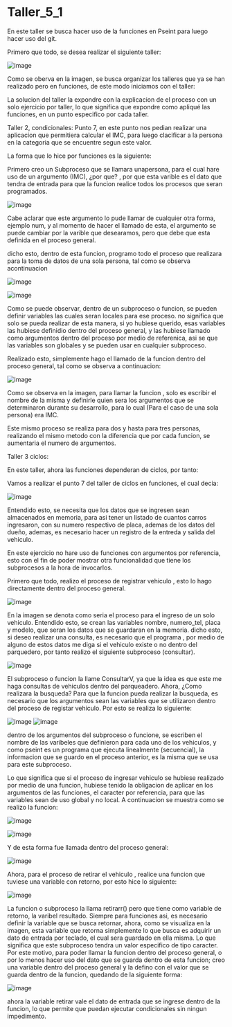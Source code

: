 # Taller_5_1

En este taller se busca hacer uso de la funciones en Pseint para luego hacer uso del git.

Primero que todo, se desea realizar el siguiente taller:

![image](https://user-images.githubusercontent.com/122764419/215830044-1dd5e7b7-c24c-46d1-8817-932e080c9320.png)

Como se oberva en la imagen, se busca organizar los talleres que ya se han realizado pero en funciones, de este modo iniciamos con el taller:

La solucion del taller la expondre con la explicacion de el proceso con un solo ejercicio por taller, lo que significa que expondre como apliqué las funciones, en un punto especifico por cada taller.

Taller 2, condicionales:
Punto 7, en este punto nos pedian realizar una aplicacion que permitiera calcular el IMC, para luego clacificar a la persona en la categoria que se encuentre segun este valor. 

La forma que lo hice por funciones es la siguiente:

Primero creo un Subproceso que se llamara unapersona, para el cual hare uso de un argumento (IMC), ¿por que? , por que esta varible es el dato que tendra de entrada 
para que la funcion realice todos los procesos que seran programados. 

![image](https://user-images.githubusercontent.com/122764419/215831858-ba92e4c2-c0a8-4626-b8ec-cba87d9733dc.png)

Cabe aclarar que este argumento lo pude llamar de cualquier otra forma, ejemplo num, y al momento de hacer el llamado de esta, el argumento se puede cambiar 
por la varible que desearamos, pero que debe que esta definida en el proceso general.

dicho esto, dentro de esta funcion, programo todo el proceso que realizara para la toma de datos de una sola persona, tal como se observa acontinuacion

![image](https://user-images.githubusercontent.com/122764419/215832448-ba8c940b-2d5e-47ff-8dd4-3d75be105098.png)

![image](https://user-images.githubusercontent.com/122764419/215832568-fb348cd5-2554-4ff3-858f-a8bc870b8037.png)

Como se puede observar, dentro de un subproceso o funcion, se pueden definir variables las cuales seran locales para ese proceso. no significa que solo se pueda realizar 
de esta manera, si yo hubiese querido, esas variables las hubiese definidio dentro del proceso general, y las hubiese llamado como argumentos dentro del proceso por 
medio de referenica, asi se que las variables son globales y se pueden usar en cualquier subproceso.

Realizado esto, simplemente hago el llamado de la funcion dentro del proceso general, tal como se observa a continuacion:

![image](https://user-images.githubusercontent.com/122764419/215833295-46607fc2-5e15-4f71-8440-a4e9453e7cb1.png)

Como se observa en la imagen, para llamar la funcion , solo es escribir el nombre de la misma y definirle quien sera los argumentos que se determinaron 
durante su desarrollo, para lo cual (Para el caso de una sola persona) era IMC. 

Este mismo proceso se realiza para dos y hasta para tres personas, realizando el mismo metodo con la diferencia que por cada funcion, se aumentaria el numero de argumentos.

Taller 3 ciclos:

En este taller, ahora las funciones dependeran de ciclos, por tanto:

Vamos a realizar el punto 7 del taller de ciclos en funciones, el cual decia:

![image](https://user-images.githubusercontent.com/122764419/215835017-1facf955-958f-466d-ac6e-ef76c2660d3f.png)

Entendido esto, se necesita que los datos que se ingresen sean almacenados en memoria, para asi tener un listado de cuantos carros ingresaron, con su numero respectivo de placa, ademas de los datos del dueño, ademas, es necesario hacer un registro de la entreda y salida del vehiculo.

En este ejercicio no hare uso de funciones con argumentos por referencia, esto con el fin de poder mostrar otra funcionalidad que tiene los subprocesos a la hora
de invocarlos.

Primero que todo, realizo el proceso de registrar vehiculo , esto lo hago directamente dentro del proceso general.

![image](https://user-images.githubusercontent.com/122764419/215835899-fd6ae1a4-1969-44b2-99d4-0b69d5f2244b.png)

En la imagen se denota como seria el proceso para el ingreso de un solo vehiculo. Entendido esto, se crean las variables nombre, numero_tel, placa y modelo,
que seran los datos que se guardaran en la memoria. dicho esto, si deseo realizar una consulta, es necesario que el programa , por medio de alguno de estos datos
me diga si el vehiculo existe o no dentro del parquedero, por tanto realizo el siguiente subproceso (consultar).

![image](https://user-images.githubusercontent.com/122764419/215836454-d7d85576-a281-4247-b757-7a6a4300b2ef.png)

El subproceso o funcion la llame ConsultarV, ya que la idea es que este me haga consultas de vehiculos dentro del parqueadero. Ahora, ¿Como realizara la busqueda?
Para que la funcion pueda realizar la busqueda, es necesario que los argumentos sean las variables que se utilizaron dentro del proceso de registar vehiculo.
Por esto se realiza lo siguiente:

![image](https://user-images.githubusercontent.com/122764419/215836981-27f5a0ff-d856-4373-9759-4db72f4ad5da.png)
![image](https://user-images.githubusercontent.com/122764419/215837082-941f2670-1cc0-42ed-a551-4d2b1cb68e90.png)

dentro de los argumentos del subproceso o funcione, se escriben el nombre de las varibeles que definieron para cada uno de los vehiculos, y como pseint es un programa 
que ejecuta linealmente (secuencial), la informacion que se guardo en el proceso anterior, es la misma que se usa para este subproceso. 

Lo que significa que si el proceso de ingresar vehiculo se hubiese realizado por medio de una funcion, hubiese tenido la obligacion de aplicar en los argumentos 
de las funciones, el caracter por referencia, para que  las variables sean de uso global y no local. A continuacion se muestra como se realizo la funcion:

![image](https://user-images.githubusercontent.com/122764419/215838054-562f6126-4efd-451b-aba5-1feea2238d6c.png)

![image](https://user-images.githubusercontent.com/122764419/215838189-4d8c49d0-9fc9-4387-8188-c526759183d9.png)


Y de esta forma fue llamada dentro del proceso general:

![image](https://user-images.githubusercontent.com/122764419/215838731-e8faeb6b-dcfd-4bd6-81b7-bec06c509644.png)

Ahora, para el proceso de retirar el vehiculo , realice una funcion que tuviese una variable con retorno, por esto hice lo siguiente:

![image](https://user-images.githubusercontent.com/122764419/215839063-cce409a2-8d8e-4378-8d95-f60124df1079.png)

La funcion o subproceso la llama retirarr() pero que tiene como variable de retorno, la varibel resultado. Siempre para funciones asi, es necesario definir la variable que se busca
retornar, ahora, como se visualiza en la imagen, esta variable que retorna simplemente lo que busca es adquirir un dato de entrada por teclado, el cual sera guardado en ella misma. 
Lo que significa que este subproceso tendra un valor especifico de tipo caracter.
Por este motivo, para poder llamar la funcion dentro del proceso general, o por lo menos hacer uso del dato que se guarda dentro de esta funcion; creo una variable dentro del proceso general y la defino con el valor que se guarda dentro de la funcion, quedando de la siguiente forma:

![image](https://user-images.githubusercontent.com/122764419/215840381-c36ee01f-a4c8-471f-a069-c7f671ee26c8.png)

ahora la variable retirar vale el dato de entrada que se ingrese dentro de la funcion, lo que permite que puedan ejecutar condicionales sin ningun impedimento.




